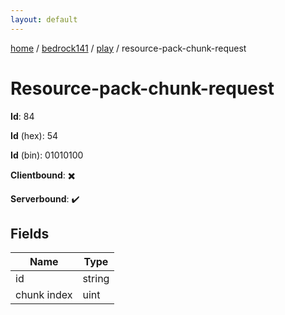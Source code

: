 ```yaml
---
layout: default
---
```


[home](/)  /  [bedrock141](/protocol/bedrock141)  /  [play](/protocol/bedrock141/play)  /  resource-pack-chunk-request

# Resource-pack-chunk-request

**Id**: 84

**Id** (hex): 54

**Id** (bin): 01010100

**Clientbound**: ✖️

**Serverbound**: ✔️

## Fields

Name | Type
---|---
id | string
chunk index | uint

